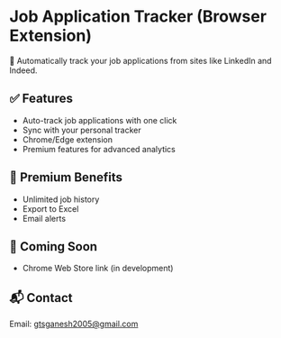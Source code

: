 # Job Application Tracker (Browser Extension)

🎯 Automatically track your job applications from sites like LinkedIn and Indeed.

## ✅ Features
- Auto-track job applications with one click
- Sync with your personal tracker
- Chrome/Edge extension
- Premium features for advanced analytics

## 💼 Premium Benefits
- Unlimited job history
- Export to Excel
- Email alerts

## 🔗 Coming Soon
- Chrome Web Store link (in development)

## 📬 Contact
Email: gtsganesh2005@gmail.com
